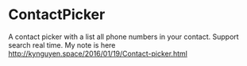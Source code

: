 # ContactPicker
A contact picker with a list all phone numbers in your contact. Support search real time. 
My note is here http://kynguyen.space/2016/01/19/Contact-picker.html


